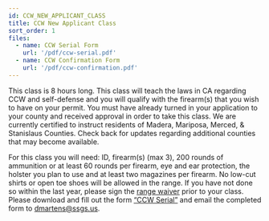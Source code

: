 ```yaml
---
id: CCW_NEW_APPLICANT_CLASS
title: CCW New Applicant Class
sort_order: 1
files:
  - name: CCW Serial Form
    url: '/pdf/ccw-serial.pdf'
  - name: CCW Confirmation Form
    url: '/pdf/ccw-confirmation.pdf'
---
```

This class is 8 hours long. This class will teach the laws in CA regarding CCW and self-defense and you will qualify with the firearm(s) that you wish to have on your permit.  You must have already turned in your application to your county and received approval in order to take this class. We are currently certified to instruct residents of Madera, Mariposa, Merced, & Stanislaus Counties. Check back for updates regarding additional counties that may become available. 

For this class you will need: ID, firearm(s) (max 3), 200 rounds of ammunition or at least 60 rounds per firearm, eye and ear protection, the holster you plan to use and at least two magazines per firearm.  No low-cut shirts or open toe shoes will be allowed in the range. If you have not done so within the last year, please sign the [range waiver](http://www.smartwaiver.com/v/stagestopgunshop) prior to your class.  Please download and fill out the form [“CCW Serial”](/pdf/ccw-serial.pdf) and email the completed form to [dmartens@ssgs.us](mailto:dmartens@ssgs.us).
